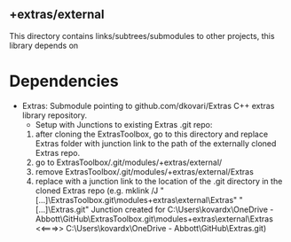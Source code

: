 ## +extras/external
This directory contains links/subtrees/submodules to other projects, this library depends on
# Dependencies
* Extras: Submodule pointing to github.com/dkovari/Extras C++ extras library repository.
	- Setup with Junctions to existing Extras .git repo:
	1) after cloning the ExtrasToolbox, go to this directory and replace Extras folder with junction link to the path of the externally cloned Extras repo.
	2) go to ExtrasToolbox/.git/modules/+extras/external/
	3) remove ExtrasToolbox/.git/modules/+extras/external/Extras
	4) replace with a junction link to the location of the .git directory in the cloned Extras repo (e.g. mklink /J "[...]\ExtrasToolbox\.git\modules\+extras\external\Extras" "[...]\Extras\.git"
Junction created for C:\Users\kovardx\OneDrive - Abbott\GitHub\ExtrasToolbox\.git\modules\+extras\external\Extras <<===>> C:\Users\kovardx\OneDrive - Abbott\GitHub\Extras\.git)